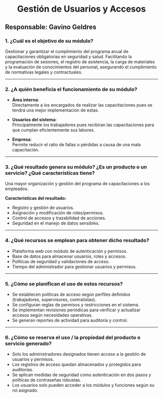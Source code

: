 <h1 align="center">Gestión de Usuarios y Accesos</h1>


## **Responsable:** Gavino Geldres

### 1. ¿Cuál es el objetivo de su módulo?
Gestionar y garantizar el cumplimiento del programa anual de capacitaciones obligatorias en seguridad y salud. Facilitando la programación de sesiones, el registro de asistencia, la carga de materiales y la evaluación de conocimientos del personal, asegurando el cumplimiento de normativas legales y contractuales.

---

### 2. ¿A quién beneficia el funcionamiento de su módulo?
- **Área interna**:  
  Directamente a los encargados de realizar las capacitaciones pues se tendrá una mejor implementación de estas.

- **Usuarios del sistema**:  
  Principalmente los trabajadores pues recibiran las capacitaciones para que cumplan eficientemente sus labores.

- **Empresa**:  
  Permite reducir el ratio de fallas o pérdidas a causa de una mala capacitación.

---

### 3. ¿Qué resultado genera su módulo? ¿Es un producto o un servicio? ¿Qué características tiene?
Una mayor organización y gestión del programa de capacitaciones a los empleados.

**Características del resultado:**
- Registro y gestión de usuarios.
- Asignación y modificación de roles/permisos.
- Control de accesos y trazabilidad de acciones.
- Seguridad en el manejo de datos sensibles.

---

### 4. ¿Qué recursos se emplean para obtener dicho resultado?
- Plataforma web con módulo de autenticación y permisos.
- Base de datos para almacenar usuarios, roles y accesos.
- Políticas de seguridad y validaciones de acceso.
- Tiempo del administrador para gestionar usuarios y permisos.

---

### 5. ¿Cómo se planifican el uso de estos recursos?
- Se establecen políticas de acceso según perfiles definidos (trabajadores, supervisores, contratistas).
- Se configuran reglas de permisos y restricciones en el sistema.
- Se implementan revisiones periódicas para verificar y actualizar accesos según necesidades operativas.
- Se generan reportes de actividad para auditoría y control.

---

### 6. ¿Cómo se reserva el uso / la propiedad del producto o servicio generado?
- Solo los administradores designados tienen acceso a la gestión de usuarios y permisos.
- Los registros de acceso quedan almacenados y protegidos para auditorías.
- Se aplican medidas de seguridad como autenticación en dos pasos y políticas de contraseñas robustas.
- Los usuarios solo pueden acceder a los módulos y funciones según su rol asignado.
